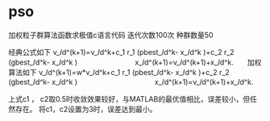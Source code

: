 # pso
加权粒子群算法函数求极值c语言代码
迭代次数100次
种群数量50

经典公式如下
ν_ⅈd^(k+1)=ν_ⅈd^k+c_1 r_1 (pbest_ⅈd^k- x_ⅈd^k )+c_2 r_2 (gbest_ⅈd^k- x_ⅈd^k )
                             x_ⅈd^(k+1)=ν_ⅈd^(k+1)+x_ⅈd^k.      
加权算法如下
ν_ⅈd^(k+1)=w*ν_ⅈd^k+c_1 r_1 (pbest_ⅈd^k- x_ⅈd^k )+c_2 r_2 (gbest_ⅈd^k- x_ⅈd^k )           
                             x_ⅈd^(k+1)=ν_ⅈd^(k+1)+x_ⅈd^k.     

上式c1 ， c2取0.5时收敛效果较好，与MATLAB的最优值相比，误差较小，但任然存在。
将c1，c2设置为3时，误差达到最小。


